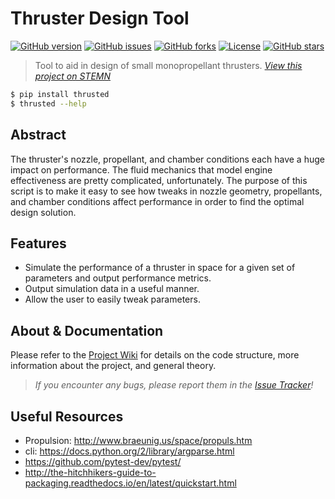 # Thruster Design Tool
[![GitHub version](https://badge.fury.io/gh/runphilrun%2FThrusterDesign.svg)](https://badge.fury.io/gh/runphilrun%2FThrusterDesign)
[![GitHub issues](https://img.shields.io/github/issues/runphilrun/ThrusterDesign.svg)](https://github.com/runphilrun/ThrusterDesign/issues)
[![GitHub forks](https://img.shields.io/github/forks/runphilrun/ThrusterDesign.svg)](https://github.com/runphilrun/ThrusterDesign/network)
[![License](https://img.shields.io/github/license/runphilrun/ThrusterDesign.svg?style=flat-square)](https://github.com/runphilrun/ThrusterDesign/blob/master/LICENSE.md)
[![GitHub stars](https://img.shields.io/github/stars/runphilrun/ThrusterDesign.svg)](https://github.com/runphilrun/ThrusterDesign/stargazers)

> Tool to aid in design of small monopropellant thrusters. *[View this project on STEMN](http://stemn.com/projects/thruster-design-tool)*

```bash
$ pip install thrusted
$ thrusted --help
```

## Abstract
The thruster's nozzle, propellant, and chamber conditions each have a huge impact on performance. The fluid mechanics that model engine effectiveness are pretty complicated, unfortunately. The purpose of this script is to make it easy to see how tweaks in nozzle geometry, propellants, and chamber conditions affect performance in order to find the optimal design solution.

## Features
* Simulate the performance of a thruster in space for a given set of parameters and output performance metrics.
* Output simulation data in a useful manner.
* Allow the user to easily tweak parameters.

## About & Documentation
Please refer to the [Project Wiki](https://github.com/runphilrun/ThrusterDesign/wiki) for details on the code structure, more information about the project, and general theory.

> *If you encounter any bugs, please report them in the [Issue Tracker](https://github.com/runphilrun/ThrusterDesign/issues)!*

## Useful Resources
- Propulsion: http://www.braeunig.us/space/propuls.htm
- cli: https://docs.python.org/2/library/argparse.html
- https://github.com/pytest-dev/pytest/
- http://the-hitchhikers-guide-to-packaging.readthedocs.io/en/latest/quickstart.html
